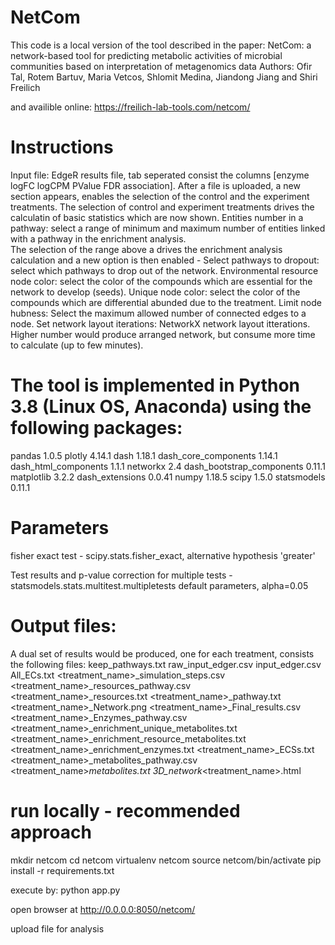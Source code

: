 # NetCom 
This code is a local version of the tool described in the paper:
NetCom: a network-based tool for predicting metabolic activities of
microbial communities based on interpretation of metagenomics data
Authors: Ofir Tal, Rotem Bartuv, Maria Vetcos, Shlomit Medina, Jiandong
Jiang and Shiri Freilich

and availible online: 
https://freilich-lab-tools.com/netcom/

# Instructions
Input file: EdgeR results file, tab seperated consist the columns [enzyme	logFC	logCPM	PValue	FDR	association].
After a file is uploaded, a new section appears, enables the selection of the control and the experiment treatments. 
The selection of control and experiment treatments drives the calculatin of basic statistics which are now shown.
Entities number in a pathway: select a range of minimum and maximum number of entities linked with a pathway in the enrichment analysis.  
The selection of the range above a drives the enrichment analysis calculation and a new option is then enabled - 
Select pathways to dropout: select which pathways to drop out of the network.
Environmental resource node color: select the color of the compounds which are essential for the network to develop (seeds).
Unique node color: select the color of the compounds which are differential abunded due to the treatment.
Limit node hubness: Select the maximum allowed number of connected edges to a node.
Set network layout iterations: NetworkX network layout itterations. Higher number would produce arranged network, but consume more time to calculate (up to few minutes).

# The tool is implemented in Python 3.8 (Linux OS, Anaconda) using the following packages:
pandas 1.0.5
plotly 4.14.1
dash 1.18.1
dash_core_components 1.14.1
dash_html_components 1.1.1
networkx 2.4
dash_bootstrap_components 0.11.1
matplotlib 3.2.2
dash_extensions 0.0.41
numpy 1.18.5
scipy 1.5.0
statsmodels 0.11.1

# Parameters
fisher exact test - scipy.stats.fisher_exact, alternative hypothesis 'greater'

Test results and p-value correction for multiple tests - statsmodels.stats.multitest.multipletests default parameters, alpha=0.05

# Output files:
A dual set of results would be produced, one for each treatment, consists the following files:
keep_pathways.txt
raw_input_edger.csv
input_edger.csv
All_ECs.txt
<treatment_name>_simulation_steps.csv
<treatment_name>_resources_pathway.csv
<treatment_name>_resources.txt
<treatment_name>_pathway.txt
<treatment_name>_Network.png
<treatment_name>_Final_results.csv
<treatment_name>_Enzymes_pathway.csv
<treatment_name>_enrichment_unique_metabolites.txt
<treatment_name>_enrichment_resource_metabolites.txt
<treatment_name>_enrichment_enzymes.txt
<treatment_name>_ECSs.txt
<treatment_name>_metabolites_pathway.csv
<treatment_name>_metabolites.txt
3D_network_<treatment_name>.html

# run locally - recommended approach
mkdir netcom
cd netcom
virtualenv netcom
source netcom/bin/activate 
pip install -r requirements.txt

execute by:
python app.py

open browser at http://0.0.0.0:8050/netcom/

upload file for analysis



